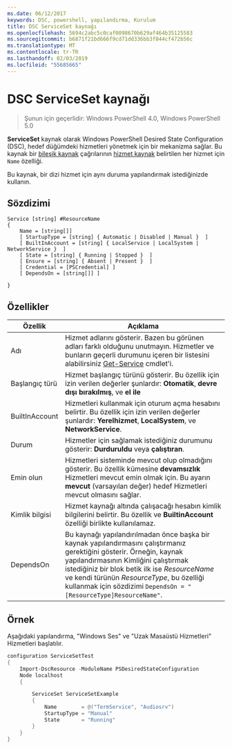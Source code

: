 ```yaml
---
ms.date: 06/12/2017
keywords: DSC, powershell, yapılandırma, Kurulum
title: DSC ServiceSet kaynağı
ms.openlocfilehash: 5694c2abc5c0caf0098670b629af464b35125583
ms.sourcegitcommit: b6871f21bd666f9cd71dd336bb3f844cf472b56c
ms.translationtype: MT
ms.contentlocale: tr-TR
ms.lasthandoff: 02/03/2019
ms.locfileid: "55685665"
---
```

# <a name="dsc-serviceset-resource"></a>DSC ServiceSet kaynağı

> Şunun için geçerlidir: Windows PowerShell 4.0, Windows PowerShell 5.0

**ServiceSet** kaynak olarak Windows PowerShell Desired State Configuration (DSC), hedef düğümdeki hizmetleri yönetmek için bir mekanizma sağlar. Bu kaynak bir [bileşik kaynak](../../../resources/authoringResourceComposite.md) çağrılarının [hizmet kaynak](serviceResource.md) belirtilen her hizmet için `Name` özelliği.

Bu kaynak, bir dizi hizmet için aynı duruma yapılandırmak istediğinizde kullanın.

## <a name="syntax"></a>Sözdizimi

```
Service [string] #ResourceName
{
    Name = [string[]]
    [ StartupType = [string] { Automatic | Disabled | Manual }  ]
    [ BuiltInAccount = [string] { LocalService | LocalSystem | NetworkService }  ]
    [ State = [string] { Running | Stopped }  ]
    [ Ensure = [string] { Absent | Present }  ]
    [ Credential = [PSCredential] ]
    [ DependsOn = [string[]] ]

}
```

## <a name="properties"></a>Özellikler

|  Özellik  |  Açıklama   |
|---|---|
| Adı| Hizmet adlarını gösterir. Bazen bu görünen adları farklı olduğunu unutmayın. Hizmetler ve bunların geçerli durumunu içeren bir listesini alabilirsiniz [Get-Service](https://technet.microsoft.com/library/hh849804.aspx) cmdlet'i.|
| Başlangıç türü| Hizmet başlangıç türünü gösterir. Bu özellik için izin verilen değerler şunlardır: **Otomatik**, **devre dışı bırakılmış**, ve **el ile**|
| BuiltInAccount| Hizmetleri kullanmak için oturum açma hesabını belirtir. Bu özellik için izin verilen değerler şunlardır: **Yerelhizmet**, **LocalSystem**, ve **NetworkService**.|
| Durum| Hizmetler için sağlamak istediğiniz durumunu gösterir: **Durduruldu** veya **çalıştıran**.|
| Emin olun| Hizmetleri sisteminde mevcut olup olmadığını gösterir. Bu özellik kümesine **devamsızlık** Hizmetleri mevcut emin olmak için. Bu ayarın **mevcut** (varsayılan değer) hedef Hizmetleri mevcut olmasını sağlar.|
| Kimlik bilgisi| Hizmet kaynağı altında çalışacağı hesabın kimlik bilgilerini belirtir. Bu özellik ve **BuiltinAccount** özelliği birlikte kullanılamaz.|
| DependsOn| Bu kaynağı yapılandırılmadan önce başka bir kaynak yapılandırmasını çalıştırmanız gerektiğini gösterir. Örneğin, kaynak yapılandırmasının Kimliğini çalıştırmak istediğiniz bir blok betik ilk ise *ResourceName* ve kendi türünün *ResourceType*, bu özelliği kullanmak için sözdizimi `DependsOn = "[ResourceType]ResourceName"`.|



## <a name="example"></a>Örnek

Aşağıdaki yapılandırma, "Windows Ses" ve "Uzak Masaüstü Hizmetleri" Hizmetleri başlatılır.

```powershell
configuration ServiceSetTest
{
    Import-DscResource -ModuleName PSDesiredStateConfiguration
    Node localhost
    {

        ServiceSet ServiceSetExample
        {
            Name        = @("TermService", "Audiosrv")
            StartupType = "Manual"
            State       = "Running"
        }
    }
}
```
